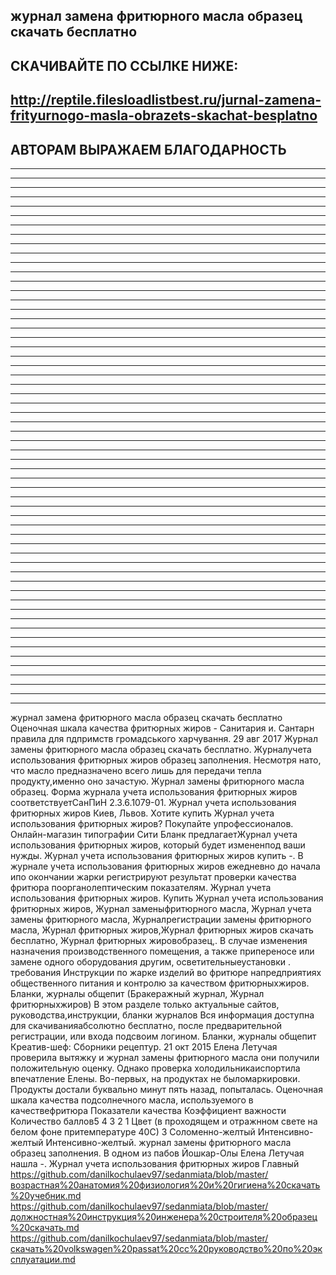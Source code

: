 журнал замена фритюрного масла образец скачать бесплатно
--------------------------------------------------
СКАЧИВАЙТЕ ПО ССЫЛКЕ НИЖЕ:
--------------------------------------------------
http://reptile.filesloadlistbest.ru/jurnal-zamena-frityurnogo-masla-obrazets-skachat-besplatno
--------------------------------------------------
АВТОРАМ ВЫРАЖАЕМ БЛАГОДАРНОСТЬ
--------------------------------------------------
--------------------------------------------------
--------------------------------------------------
--------------------------------------------------
--------------------------------------------------
--------------------------------------------------
--------------------------------------------------
--------------------------------------------------
--------------------------------------------------
--------------------------------------------------
--------------------------------------------------
--------------------------------------------------
--------------------------------------------------
--------------------------------------------------
--------------------------------------------------
--------------------------------------------------
--------------------------------------------------
--------------------------------------------------
--------------------------------------------------
--------------------------------------------------
--------------------------------------------------
--------------------------------------------------
--------------------------------------------------
--------------------------------------------------
--------------------------------------------------
--------------------------------------------------
--------------------------------------------------
--------------------------------------------------
--------------------------------------------------
--------------------------------------------------
--------------------------------------------------
--------------------------------------------------
--------------------------------------------------
--------------------------------------------------
--------------------------------------------------
--------------------------------------------------
--------------------------------------------------
--------------------------------------------------
--------------------------------------------------
--------------------------------------------------
--------------------------------------------------
--------------------------------------------------
--------------------------------------------------
--------------------------------------------------
--------------------------------------------------
--------------------------------------------------
--------------------------------------------------
--------------------------------------------------
--------------------------------------------------
--------------------------------------------------
--------------------------------------------------
--------------------------------------------------
--------------------------------------------------
--------------------------------------------------
--------------------------------------------------
--------------------------------------------------
--------------------------------------------------
--------------------------------------------------
--------------------------------------------------
журнал замена фритюрного масла образец скачать бесплатно Оценочная шкала качества фритюрных жиров - Санитария и. Сантарн правила для пдпримств громадського харчування. 29 авг 2017  Журнал замены фритюрного масла образец скачать бесплатно. Журналучета использования фритюрных жиров образец заполнения. Несмотря нато, что масло предназначено всего лишь для передачи тепла продукту,именно оно зачастую. Журнал замены фритюрного масла образец. Форма журнала учета использования фритюрных жиров соответствуетСанПиН 2.3.6.1079-01. Журнал учета использования фритюрных жиров Киев, Львов. Хотите купить Журнал учета использования фритюрных жиров? Покупайте упрофессионалов. Онлайн-магазин типографии Сити Бланк предлагаетЖурнал учета использования фритюрных жиров, который будет измененпод ваши нужды. Журнал учета использования фритюрных жиров купить -. В журнале учета использования фритюрных жиров ежедневно до начала ипо окончании жарки регистрируют результат проверки качества фритюра поорганолептическим показателям. Журнал учета использования фритюрных жиров. Купить Журнал учета использования фритюрных жиров, Журнал заменыфритюрного масла, Журнал учета замены фритюрного масла, Журналрегистрации замены фритюрного масла, Журнал фритюрных жиров,Журнал фритюрных жиров скачать бесплатно, Журнал фритюрных жировобразец,. В случае изменения назначения производственного помещения, а также припереносе или замене одного оборудования другим, осветительныеустановки . требования Инструкции по жарке изделий во фритюре напредприятиях общественного питания и контролю за качеством фритюрныхжиров.
Бланки, журналы общепит (Бракеражный журнал, Журнал фритюрныхжиров) В этом разделе только актуальные  сайтов, руководства,инструкции, бланки журналов Вся информация доступна для скачиванияабсолютно бесплатно, после предварительной регистрации, или входа подсвоим логином. Бланки, журналы общепит  Креатив-шеф: Сборники рецептур. 21 окт 2015  Елена Летучая проверила вытяжку и журнал замены фритюрного масла они получили положительную оценку. Однако проверка холодильникаиспортила впечатление Елены. Во-первых, на продуктах не быломаркировки.  Продукты достали буквально минут пять назад, попыталась. Оценочная шкала качества подсолнечного масла, используемого в качествефритюра Показатели качества Коэффициент важности Количество баллов5 4 3 2 1 Цвет (в проходящем и отражнном свете на белом фоне притемпературе 40С) 3 Соломенно-желтый Интенсивно-желтый Интенсивно-желтый. журнал замены фритюрного масла образец заполнения. В одном из пабов Йошкар-Олы Елена Летучая нашла  -. Журнал учета использования фритюрных жиров Главный
https://github.com/danilkochulaev97/sedanmiata/blob/master/возрастная%20анатомия%20физиология%20и%20гигиена%20скачать%20учебник.md
https://github.com/danilkochulaev97/sedanmiata/blob/master/должностная%20инструкция%20инженера%20строителя%20образец%20скачать.md
https://github.com/danilkochulaev97/sedanmiata/blob/master/скачать%20volkswagen%20passat%20cc%20руководство%20по%20эксплуатации.md
